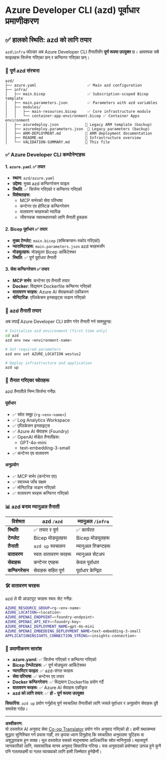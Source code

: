 <!--
CO_OP_TRANSLATOR_METADATA:
{
  "original_hash": "20ed201aa472e9936f4e0c5144626011",
  "translation_date": "2025-09-30T12:54:01+00:00",
  "source_file": "azd/infra/VALIDATION-SUMMARY.md",
  "language_code": "ne"
}
-->
# Azure Developer CLI (azd) पूर्वाधार प्रमाणीकरण

## ✅ **हालको स्थिति: azd को लागि तयार**

`azd\infra` फोल्डर अब Azure Developer CLI तैनातीसँग **पूर्ण रूपमा उपयुक्त** छ। आवश्यक सबै फाइलहरू सिर्जना गरिएका छन् र कन्फिगर गरिएका छन्।

### 📁 **पूर्ण azd संरचना**
```
azd/
├── azure.yaml                       ✅ Main azd configuration
├── infra/
│   ├── main.bicep                   ✅ Subscription-scoped Bicep template
│   ├── main.parameters.json         ✅ Parameters with azd variables
│   ├── modules/
│   │   ├── main-resources.bicep     ✅ Core infrastructure module
│   │   └── container-app-environment.bicep ✅ Container Apps environment
│   ├── azuredeploy.json            📄 Legacy ARM template (backup)
│   ├── azuredeploy.parameters.json  📄 Legacy parameters (backup)
│   ├── ARM-DEPLOYMENT.md           📄 ARM deployment documentation
│   ├── README.md                   📄 Infrastructure overview
│   └── VALIDATION-SUMMARY.md       📝 This file
```

### ✅ **Azure Developer CLI कम्पोनेन्टहरू**

#### 1. `azure.yaml` ✅ **तयार**
- **स्थान**: `azd/azure.yaml`
- **उद्देश्य**: मुख्य azd कन्फिगरेसन फाइल
- **स्थिति**: ✅ सिर्जना गरिएको र कन्फिगर गरिएको
- **विशेषताहरू**:
  - MCP सर्भरको सेवा परिभाषा
  - कन्टेनर एप होस्टिङ कन्फिगरेसन
  - वातावरण चरहरूको म्यापिङ
  - जीवनचक्र व्यवस्थापनको लागि तैनाती हुकहरू

#### 2. **Bicep पूर्वाधार** ✅ **तयार**
- **मुख्य टेम्प्लेट**: `main.bicep` (सब्स्क्रिप्सन-स्कोप गरिएको)
- **प्यारामिटरहरू**: `main.parameters.json` azd चरहरूसँग
- **मोड्युलहरू**: मोड्युलर Bicep आर्किटेक्चर
- **स्थिति**: ✅ पूर्ण पूर्वाधार तैनाती

#### 3. **सेवा कन्फिगरेसन** ✅ **तयार**
- **MCP सर्भर**: कन्टेनर एप तैनाती तयार
- **Docker**: विद्यमान Dockerfile कन्फिगर गरिएको
- **वातावरण चरहरू**: Azure AI सेवाहरूको एकीकरण
- **मोनिटरिङ**: एप्लिकेसन इनसाइट्स जडान गरिएको

### 🚀 **azd तैनाती तयार**

अब तपाईं Azure Developer CLI प्रयोग गरेर तैनाती गर्न सक्नुहुन्छ:

```bash
# Initialize azd environment (first time only)
cd azd
azd env new <environment-name>

# Set required parameters
azd env set AZURE_LOCATION westus2

# Deploy infrastructure and application
azd up
```

### 🎯 **तैनात गरिएका स्रोतहरू**

azd तैनातीले निम्न सिर्जना गर्नेछ:

#### **पूर्वाधार** 
- ✅ स्रोत समूह (`rg-<env-name>`)
- ✅ Log Analytics Workspace
- ✅ एप्लिकेसन इनसाइट्स
- ✅ Azure AI सेवाहरू (Foundry)
- ✅ OpenAI मोडेल तैनातीहरू:
  - GPT-4o-mini
  - text-embedding-3-small
- ✅ कन्टेनर एप वातावरण

#### **अनुप्रयोग**
- ✅ MCP सर्भर (कन्टेनर एप)
- ✅ स्वास्थ्य जाँच सक्षम
- ✅ मोनिटरिङ जडान गरिएको
- ✅ वातावरण चरहरू कन्फिगर गरिएको

### 📊 **azd बनाम म्यानुअल तैनाती**

| विशेषता | azd `/azd` | म्यानुअल `/infra` |
|---------|------------|-----------------|
| **स्थिति** | ✅ तयार र पूर्ण | ✅ कार्यरत |
| **टेम्प्लेट** | Bicep मोड्युलहरू | Bicep मोड्युलहरू |
| **तैनाती** | `azd up` स्वचालन | म्यानुअल स्क्रिप्टहरू |
| **वातावरण** | स्वतः वातावरण चरहरू | म्यानुअल सेटअप |
| **सेवाहरू** | कन्टेनर एपहरू | केवल पूर्वाधार |
| **कन्फिगरेसन** | सेवाहरू सहित पूर्ण | पूर्वाधार केन्द्रित |

### 🛠️ **वातावरण चरहरू**

azd ले यी आउटपुट चरहरू स्वतः सेट गर्नेछ:

```bash
AZURE_RESOURCE_GROUP=rg-<env-name>
AZURE_LOCATION=<location>
AZURE_OPENAI_ENDPOINT=<foundry-endpoint>
AZURE_OPENAI_API_KEY=<foundry-key>
AZURE_OPENAI_DEPLOYMENT_NAME=gpt-4o-mini
AZURE_OPENAI_EMBEDDING_DEPLOYMENT_NAME=text-embedding-3-small
APPLICATIONINSIGHTS_CONNECTION_STRING=<insights-connection>
```

### 🚨 **प्रमाणीकरण सारांश**

- **azure.yaml**: ✅ सिर्जना गरिएको र कन्फिगर गरिएको
- **Bicep टेम्प्लेटहरू**: ✅ पूर्ण मोड्युलर आर्किटेक्चर
- **प्यारामिटर फाइल**: ✅ azd-संगत चरहरू
- **सेवा परिभाषा**: ✅ कन्टेनर एप तयार
- **Docker कन्फिगरेसन**: ✅ विद्यमान Dockerfile प्रयोग गर्दै
- **वातावरण चरहरू**: ✅ Azure AI सेवाहरू एकीकृत
- **azd को लागि तयार**: ✅ **हो - पूर्ण रूपमा उपयुक्त**

**सिफारिस**: `azd up` प्रयोग गर्नुहोस् पूर्ण स्वचालित तैनातीको लागि जसले पूर्वाधार र अनुप्रयोग सेवाहरू दुवै समावेश गर्दछ।

---

**अस्वीकरण**:  
यो दस्तावेज़ AI अनुवाद सेवा [Co-op Translator](https://github.com/Azure/co-op-translator) प्रयोग गरेर अनुवाद गरिएको हो। हामी यथासम्भव शुद्धता सुनिश्चित गर्न प्रयास गर्छौं, तर कृपया ध्यान दिनुहोस् कि स्वचालित अनुवादमा त्रुटिहरू वा अशुद्धताहरू हुन सक्छ। मूल दस्तावेज़ यसको मातृभाषामा आधिकारिक स्रोत मानिनुपर्छ। महत्वपूर्ण जानकारीको लागि, व्यावसायिक मानव अनुवाद सिफारिस गरिन्छ। यस अनुवादको प्रयोगबाट उत्पन्न हुने कुनै पनि गलतफहमी वा गलत व्याख्याको लागि हामी जिम्मेवार हुनेछैनौं।